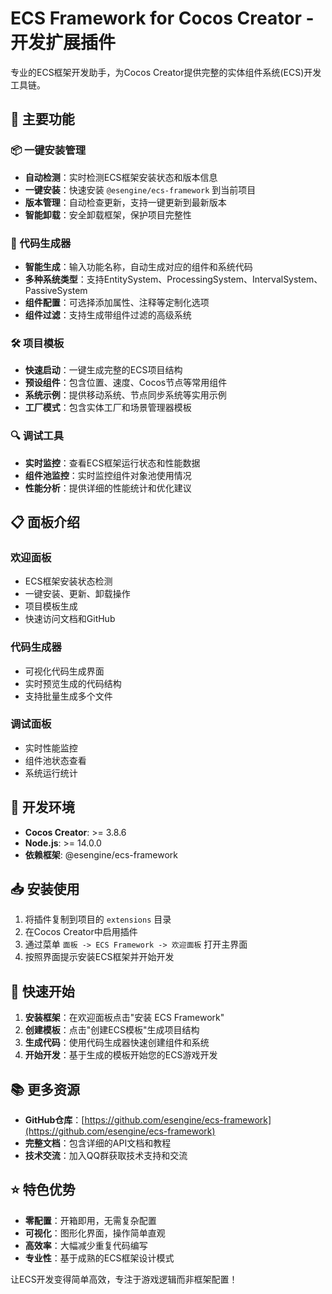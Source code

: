 # ECS Framework for Cocos Creator - 开发扩展插件

专业的ECS框架开发助手，为Cocos Creator提供完整的实体组件系统(ECS)开发工具链。

## 🎯 主要功能

### 📦 一键安装管理
- **自动检测**：实时检测ECS框架安装状态和版本信息
- **一键安装**：快速安装 `@esengine/ecs-framework` 到当前项目
- **版本管理**：自动检查更新，支持一键更新到最新版本
- **智能卸载**：安全卸载框架，保护项目完整性

### 🚀 代码生成器
- **智能生成**：输入功能名称，自动生成对应的组件和系统代码
- **多种系统类型**：支持EntitySystem、ProcessingSystem、IntervalSystem、PassiveSystem
- **组件配置**：可选择添加属性、注释等定制化选项
- **组件过滤**：支持生成带组件过滤的高级系统

### 🛠️ 项目模板
- **快速启动**：一键生成完整的ECS项目结构
- **预设组件**：包含位置、速度、Cocos节点等常用组件
- **系统示例**：提供移动系统、节点同步系统等实用示例
- **工厂模式**：包含实体工厂和场景管理器模板

### 🔍 调试工具
- **实时监控**：查看ECS框架运行状态和性能数据
- **组件池监控**：实时监控组件对象池使用情况
- **性能分析**：提供详细的性能统计和优化建议

## 📋 面板介绍

### 欢迎面板
- ECS框架安装状态检测
- 一键安装、更新、卸载操作
- 项目模板生成
- 快速访问文档和GitHub

### 代码生成器
- 可视化代码生成界面
- 实时预览生成的代码结构
- 支持批量生成多个文件

### 调试面板
- 实时性能监控
- 组件池状态查看
- 系统运行统计

## 🔧 开发环境

- **Cocos Creator**: >= 3.8.6
- **Node.js**: >= 14.0.0
- **依赖框架**: @esengine/ecs-framework

## 📥 安装使用

1. 将插件复制到项目的 `extensions` 目录
2. 在Cocos Creator中启用插件
3. 通过菜单 `面板 -> ECS Framework -> 欢迎面板` 打开主界面
4. 按照界面提示安装ECS框架并开始开发

## 🚀 快速开始

1. **安装框架**：在欢迎面板点击"安装 ECS Framework"
2. **创建模板**：点击"创建ECS模板"生成项目结构
3. **生成代码**：使用代码生成器快速创建组件和系统
4. **开始开发**：基于生成的模板开始您的ECS游戏开发

## 📚 更多资源

- **GitHub仓库**：[https://github.com/esengine/ecs-framework](https://github.com/esengine/ecs-framework)
- **完整文档**：包含详细的API文档和教程
- **技术交流**：加入QQ群获取技术支持和交流

## ⭐ 特色优势

- **零配置**：开箱即用，无需复杂配置
- **可视化**：图形化界面，操作简单直观
- **高效率**：大幅减少重复代码编写
- **专业性**：基于成熟的ECS框架设计模式

让ECS开发变得简单高效，专注于游戏逻辑而非框架配置！
